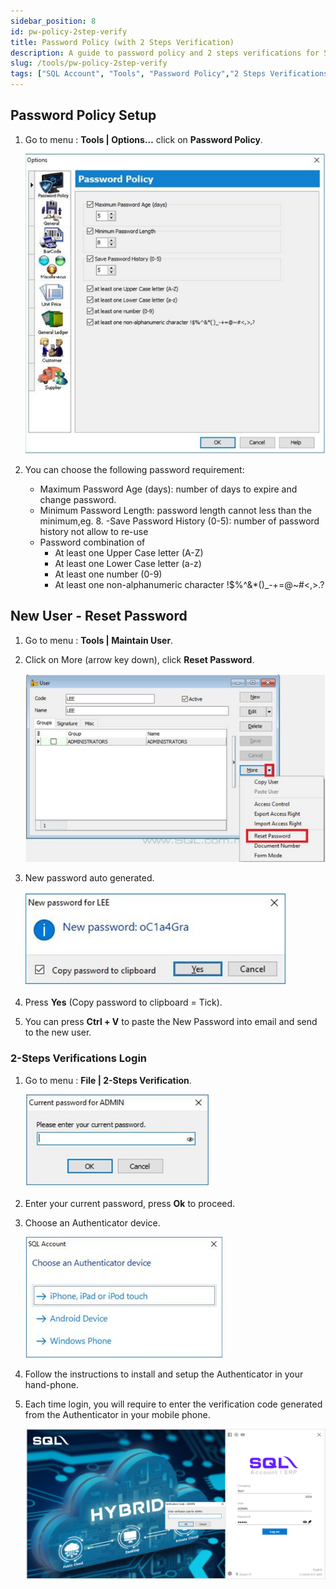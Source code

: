 ```yaml
---
sidebar_position: 8
id: pw-policy-2step-verify
title: Password Policy (with 2 Steps Verification)
description: A guide to password policy and 2 steps verifications for SQL Account
slug: /tools/pw-policy-2step-verify
tags: ["SQL Account", "Tools", "Password Policy","2 Steps Verifications"]
---
```


## Password Policy Setup

1. Go to menu : **Tools | Options…** click on **Password Policy**.

    ![1](../../static/img/tools/pw-policy-2step-verify/1.png)

2. You can choose the following password requirement:

    - Maximum Password Age (days): number of days to expire and change password.
    - Minimum Password Length: password length cannot less than the minimum,eg. 8.
    -Save Password History (0-5): number of password history not allow to re-use
    - Password combination of
        - At least one Upper Case letter (A-Z)
        - At least one Lower Case letter (a-z)
        - At least one number (0-9)
        - At least one non-alphanumeric character \!\$\%\^\&\*\(\)_\-\+\=\@\~\#\<\,\>\.\?

## New User - Reset Password

1. Go to menu : **Tools | Maintain User**.

2. Click on More (arrow key down), click **Reset Password**.

    ![2](../../static/img/tools/pw-policy-2step-verify/2.png)

3. New password auto generated.

    ![3](../../static/img/tools/pw-policy-2step-verify/3.png)

4. Press **Yes** (Copy password to clipboard = Tick).

5. You can press **Ctrl + V** to paste the New Password into email and send to the new user.

### 2-Steps Verifications Login

1. Go to menu : **File | 2-Steps Verification**.

    ![4](../../static/img/tools/pw-policy-2step-verify/4.png)

2. Enter your current password, press **Ok** to proceed.

3. Choose an Authenticator device.

    ![5](../../static/img/tools/pw-policy-2step-verify/5.png)

4. Follow the instructions to install and setup the Authenticator in your hand-phone.

5. Each time login, you will require to enter the verification code generated from the Authenticator in your mobile phone.

    ![6](../../static/img/tools/pw-policy-2step-verify/6.png)
